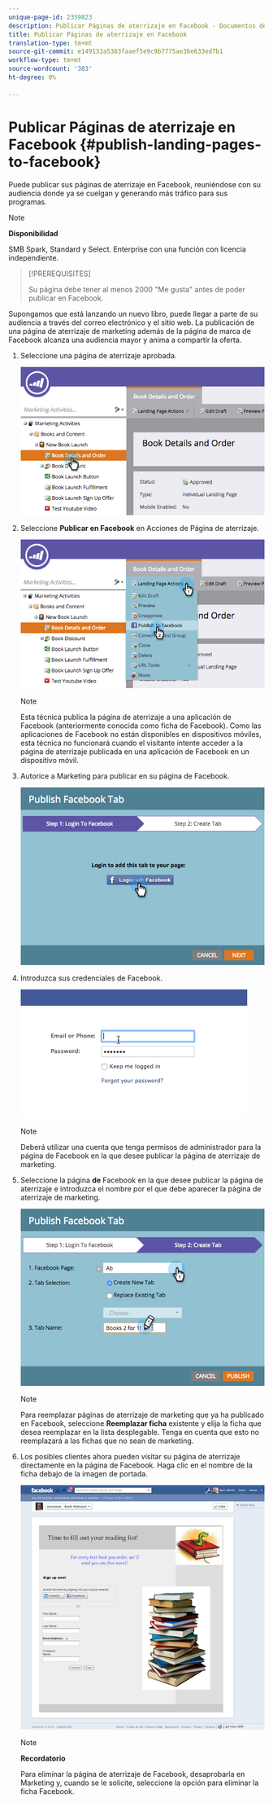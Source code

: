 ```yaml
---
unique-page-id: 2359823
description: Publicar Páginas de aterrizaje en Facebook - Documentos de marketing - Documentación del producto
title: Publicar Páginas de aterrizaje en Facebook
translation-type: tm+mt
source-git-commit: e149133a5383faaef5e9c9b7775ae36e633ed7b1
workflow-type: tm+mt
source-wordcount: '303'
ht-degree: 0%

---
```



# Publicar Páginas de aterrizaje en Facebook {#publish-landing-pages-to-facebook}

Puede publicar sus páginas de aterrizaje en Facebook, reuniéndose con su audiencia donde ya se cuelgan y generando más tráfico para sus programas.

>[!NOTE]
>
>**Disponibilidad**
>
>SMB Spark, Standard y Select. Enterprise con una función con licencia independiente.

>[!PREREQUISITES]
>
>Su página debe tener al menos 2000 &quot;Me gusta&quot; antes de poder publicar en Facebook.

Supongamos que está lanzando un nuevo libro, puede llegar a parte de su audiencia a través del correo electrónico y el sitio web. La publicación de una página de aterrizaje de marketing además de la página de marca de Facebook alcanza una audiencia mayor y anima a compartir la oferta.

1. Seleccione una página de aterrizaje aprobada.

   ![](assets/image2015-4-22-16-3a53-3a46.png)

1. Seleccione **Publicar en Facebook** en Acciones de Página de aterrizaje.

   ![](assets/image2015-4-22-16-3a54-3a55.png)

   >[!NOTE]
   >
   >Esta técnica publica la página de aterrizaje a una aplicación de Facebook (anteriormente conocida como ficha de Facebook). Como las aplicaciones de Facebook no están disponibles en dispositivos móviles, esta técnica no funcionará cuando el visitante intente acceder a la página de aterrizaje publicada en una aplicación de Facebook en un dispositivo móvil.

1. Autorice a Marketing para publicar en su página de Facebook.

   ![](assets/image2015-4-22-18-3a27-3a14.png)

1. Introduzca sus credenciales de Facebook.

   ![](assets/image2015-4-22-18-3a29-3a57.png)

   >[!NOTE]
   >
   >Deberá utilizar una cuenta que tenga permisos de administrador para la página de Facebook en la que desee publicar la página de aterrizaje de marketing.

1. Seleccione la página **de** Facebook en la que desee publicar la página de aterrizaje e introduzca el nombre por el que debe aparecer la página de aterrizaje de marketing.

   ![](assets/image2015-4-22-18-3a31-3a39.png)

   >[!NOTE]
   >
   >Para reemplazar páginas de aterrizaje de marketing que ya ha publicado en Facebook, seleccione **Reemplazar ficha** existente y elija la ficha que desea reemplazar en la lista desplegable. Tenga en cuenta que esto no reemplazará a las fichas que no sean de marketing.

1. Los posibles clientes ahora pueden visitar su página de aterrizaje directamente en la página de Facebook. Haga clic en el nombre de la ficha debajo de la imagen de portada.

   ![](assets/image2015-4-22-18-3a42-3a15.png)

   >[!NOTE]
   >
   >**Recordatorio**
   >
   >
   >Para eliminar la página de aterrizaje de Facebook, desaprobarla en Marketing y, cuando se le solicite, seleccione la opción para eliminar la ficha Facebook.


